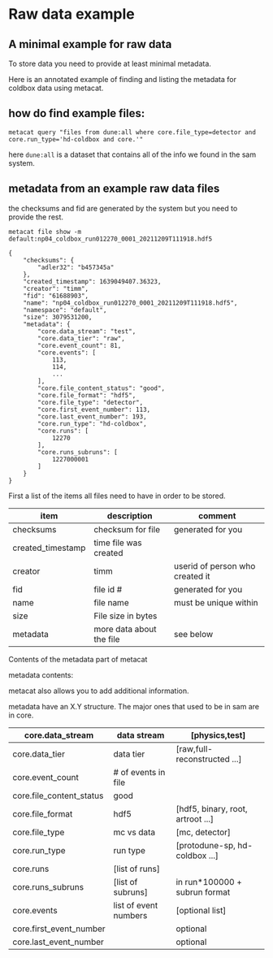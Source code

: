 # Raw data example

## A minimal example for raw data

To store data you need to provide at least minimal metadata.

Here is an annotated example of finding and listing the metadata for coldbox data using metacat.

## how do find example files:

```metacat query "files from dune:all where core.file_type=detector and core.run_type='hd-coldbox and core.'"```

here `dune:all` is a dataset that contains all of the info we found in the sam system.

## metadata from an example raw data files

the checksums and fid are generated by the system but you need to provide the rest.

```metacat file show -m default:np04_coldbox_run012270_0001_20211209T111918.hdf5 ```
```
{
    "checksums": {
        "adler32": "b457345a"
    },
    "created_timestamp": 1639049407.36323,
    "creator": "timm",
    "fid": "61688903",
    "name": "np04_coldbox_run012270_0001_20211209T111918.hdf5",
    "namespace": "default",
    "size": 3079531200,
    "metadata": {
        "core.data_stream": "test",
        "core.data_tier": "raw",
        "core.event_count": 81,
        "core.events": [
            113,
            114,
            ...
        ],
        "core.file_content_status": "good",
        "core.file_format": "hdf5",
        "core.file_type": "detector",
        "core.first_event_number": 113,
        "core.last_event_number": 193,
        "core.run_type": "hd-coldbox",
        "core.runs": [
            12270
        ],
        "core.runs_subruns": [
            1227000001
        ]
    }
}
```

First a list of the items all files need to have in order to be stored.

| item | description | comment |
|---------------------|------------------|--------------
| checksums | checksum for file | generated for you |
| created_timestamp | time file was created |
|creator           |	timm | userid of person who created it|
|fid          | file id #       | generated for you|
|name                | file name | must be unique within |namespace | 	metacat file namespace | |
|size                | File size in bytes | |
| metadata | more data about the file | see below|

Contents of the metadata part of metacat

metadata contents:

metacat also allows you to add additional information.

metadata have an X.Y structure. The major ones that used to be in sam are in core. 

|core.data_stream    | data stream  | [physics,test] |
| ----------| ----------- | --------- |
|    core.data_tier  |  data tier  | [raw,full-reconstructed ...] |
| core.event_count    | # of events in file | |
|    core.file_content_status |  good | |
|    core.file_format    | hdf5 | [hdf5, binary, root, artroot ...] |
|    core.file_type      | mc vs data | [mc, detector]  |
|    core.run_type       | run type| [protodune-sp, hd-coldbox ...] |
|    core.runs           | [list of runs]   |  |
|    core.runs_subruns   | [list of subruns] | in run*100000 + subrun format|
|    core.events      | list of event numbers | [optional list] |
|    core.first_event_number|  | optional|
|    core.last_event_number|   | optional |
